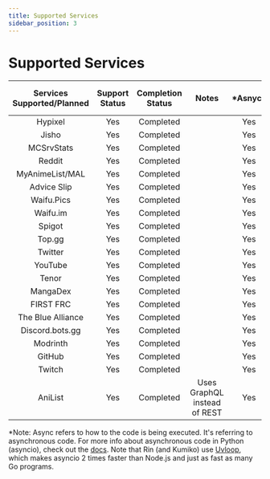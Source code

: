 ```yaml
---
title: Supported Services
sidebar_position: 3
---
```


# Supported Services
| Services Supported/Planned | Support Status | Completion Status | Notes | *Asnyc? | Proper Exception Handling? |
|        :--:           |     :--:       |    :--:   |        :--: | :--: | :--: |
| Hypixel               | Yes            | Completed       | | Yes | Yes | 
| Jisho                 | Yes            | Completed |  | Yes | Yes |
| MCSrvStats            | Yes            |    Completed    | | Yes | Yes
| Reddit                |     Yes        | Completed       || Yes | Yes
| MyAnimeList/MAL           | Yes           | Completed |    | Yes | Yes
| Advice Slip | Yes | Completed | | Yes | Yes
| Waifu.Pics | Yes | Completed | | Yes | Yes 
| Waifu.im | Yes | Completed | | Yes | Yes 
| Spigot | Yes | Completed | | Yes | Yes
| Top.gg               | Yes            | Completed      | | Yes | Yes
| Twitter               | Yes            | Completed | | Yes | Yes
| YouTube | Yes | Completed | | Yes | Yes
| Tenor | Yes | Completed | | Yes | Yes
| MangaDex              | Yes        | Completed |  | Yes | Yes
| FIRST FRC               |  Yes           | Completed | | Yes | Yes
| The Blue Alliance               |  Yes           | Completed | | Yes | Yes
| Discord.bots.gg              |  Yes           | Completed | | Yes | Yes
| Modrinth        |  Yes           | Completed | | Yes | Yes
| GitHub       |  Yes           | Completed | | Yes | Yes
| Twitch                | Yes             | Completed |  | Yes | Yes
| AniList | Yes | Completed | Uses GraphQL instead of REST | Yes | Yes


*Note: Async refers to how to the code is being executed. It's referring to asynchronous code. For more info about asynchronous code in Python (asyncio), check out the [docs](https://docs.python.org/3/library/asyncio.html). Note that Rin (and Kumiko) use [Uvloop](https://github.com/MagicStack/uvloop), which makes asyncio 2 times faster than Node.js and just as fast as many Go programs. 
